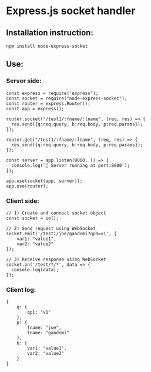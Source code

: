 # Express.js socket handler

## Installation instruction:

`npm install node-express-socket`

## Use:

### Server side:

```
const express = require('express');
const socket = require("node-express-socket");
const router = express.Router();
const app = express();

router.socket("/test1/:fname/:lname", (req, res) => {
  res.send({q:req.query, b:req.body, p:req.params});
});

router.get("/test1/:fname/:lname", (req, res) => {
  res.send({q:req.query, b:req.body, p:req.params});
});

const server = app.listen(8000, () => {
  console.log(`🚀 Server running at port:8000`);
});

app.use(socket(app, server));
app.use(router);
```

### Client side:

```
// 1) Create and connect socket object
const socket = io();

// 2) Send request using WebSocket
socket.emit('/test1/joe/gandomi?qp1=v1', {
    var1: "value1",
    var2: "value2"
});

// 3) Receive response using WebSocket
socket.on('/test/*/*', data => {
  console.log(data);
});
```

### Client log:
```
{
    q: {
        qp1: "v1"
    },
    p: {
        fname: "joe",
        lname: "gandomi"
    },
    b: {
        var1: "value1",
        var2: "value2"
    }
}
```